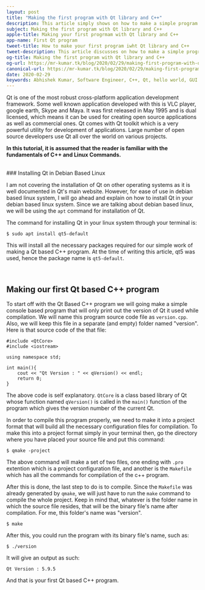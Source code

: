 ```yaml
---
layout: post
title: "Making the first program with Qt library and C++"
description: This article simply shows on how to make a simple program with Qt and C++. It is assumed that all basic concepts of C++ is already understood by the reader.
subject: Making the first program with Qt library and C++
apple-title: Making your first progrmam with Qt library and C++
app-name: First Qt program
tweet-title: How to make your first program iwht Qt library and C++
tweet-description: This article discusses on how to make a simple program with Qt library and C++. It is assumed that the reader is aleady acquainted with the basic fundamentals of C++.
og-title: Making the first program with Qt library and C++
og-url: https://mr-kumar.tk/blog/2020/02/29/making-first-program-with-qt-and-c-plus-plus
canonical-url: https://mr-kumar.tk/blog/2020/02/29/making-first-program-with-qt-and-c-plus-plus
date: 2020-02-29
keywords: Abhishek Kumar, Software Engineer, C++, Qt, hello world, GUI
---
```


Qt is one of the most robust cross-platform application development framework. Some well known application developed with this is VLC player, google earth, Skype and Maya. It was first released in May 1995 and is dual licensed, which means it can be used for creating open source applications as well as commercial ones. Qt comes with Qt toolkit which is a very powerful utility for development of applications. Large number of open source developers use Qt all over the world on various projects. 

**In this tutorial, it is assumed that the reader is familiar with the fundamentals of C++ and Linux Commands.**

<br>
### Installing Qt in Debian Based Linux

I am not covering the installation of Qt on other operating systems as it is well documented in Qt's main website. However, for ease of use in debian based linux system, I will go ahead and explain on how to install Qt in your debian based linux system. Since we are talking about debian based linux, we will  be using the `apt` command for installation of Qt.

The command for installing Qt in your linux system through your terminal is:

```
$ sudo apt install qt5-default
```

This will install all the necessary packages required for our simple work of making a Qt based C++ program. At the time of writing this article, qt5 was used, hence the package name is `qt5-default`.

<br>

## Making our first Qt based C++ program

To start off with the Qt Based C++ program we will going make a simple console based program that will only print out the version of Qt it used while compilation. We will name this program source code file as `version.cpp`. Also, we will keep this file in a separate (and empty) folder named "version". Here is that source code of the that file:

```
#include <QtCore>
#include <iostream>

using namespace std;

int main(){
	cout << "Qt Version : " << qVersion() << endl;
	return 0;
}
```

The above code is self explanatory. `QtCore` is a class based library of Qt whose function named `qVersion()` is called in the `main()` function of the program which gives the version number of the current Qt.

In order to compile this program properly, we need to make it into a project format that will build all the necessary configuration files for compilation. To make this into a project format simply in your terminal then, go the directory where you have placed your source file and put this command:

```
$ qmake -project
```

The above command will make a set of two files, one ending with `.pro` extention which is a project configuration file, and another is the `Makefile` which has all the commands for compilation of the c++ program.

After this is done, the last step to do is to compile. Since the `Makefile` was already generated by `qmake`, we will just have to run the `make` command to compile the whole project. Keep in mind that, whatever is the folder name in which the source file resides, that will be the binary file's name after compilation. For me, this folder's name was "version".

```
$ make
```

After this, you could run the program with its binary file's name, such as:

```
$ ./version
```

It will give an output as such:

```
Qt Version : 5.9.5
```

And that is your first Qt based C++ program.
